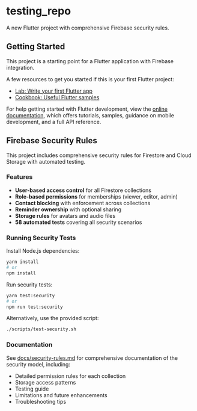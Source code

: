 # testing_repo

A new Flutter project with comprehensive Firebase security rules.

## Getting Started

This project is a starting point for a Flutter application with Firebase integration.

A few resources to get you started if this is your first Flutter project:

- [Lab: Write your first Flutter app](https://docs.flutter.dev/get-started/codelab)
- [Cookbook: Useful Flutter samples](https://docs.flutter.dev/cookbook)

For help getting started with Flutter development, view the
[online documentation](https://docs.flutter.dev/), which offers tutorials,
samples, guidance on mobile development, and a full API reference.

## Firebase Security Rules

This project includes comprehensive security rules for Firestore and Cloud Storage with automated testing.

### Features

- **User-based access control** for all Firestore collections
- **Role-based permissions** for memberships (viewer, editor, admin)
- **Contact blocking** with enforcement across collections
- **Reminder ownership** with optional sharing
- **Storage rules** for avatars and audio files
- **58 automated tests** covering all security scenarios

### Running Security Tests

Install Node.js dependencies:
```bash
yarn install
# or
npm install
```

Run security tests:
```bash
yarn test:security
# or
npm run test:security
```

Alternatively, use the provided script:
```bash
./scripts/test-security.sh
```

### Documentation

See [docs/security-rules.md](docs/security-rules.md) for comprehensive documentation of the security model, including:
- Detailed permission rules for each collection
- Storage access patterns
- Testing guide
- Limitations and future enhancements
- Troubleshooting tips
